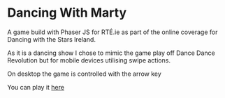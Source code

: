 # Dancing With Marty

A game build with Phaser JS for RTÉ.ie as part of the online coverage for Dancing with the Stars Ireland.

As it is a dancing show I chose to mimic the game play off Dance Dance Revolution but for mobile devices utilising swipe actions.

On desktop the game is controlled with the arrow key 

You can play it [here](https://www.rte.ie/dancing-with-marty/) 